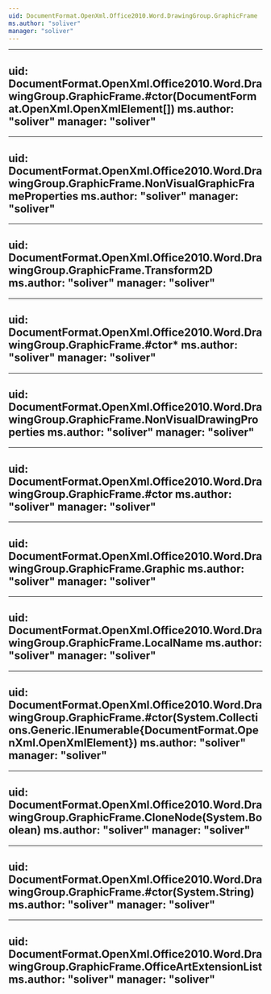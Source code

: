 ```yaml
---
uid: DocumentFormat.OpenXml.Office2010.Word.DrawingGroup.GraphicFrame
ms.author: "soliver"
manager: "soliver"
---
```


---
uid: DocumentFormat.OpenXml.Office2010.Word.DrawingGroup.GraphicFrame.#ctor(DocumentFormat.OpenXml.OpenXmlElement[])
ms.author: "soliver"
manager: "soliver"
---

---
uid: DocumentFormat.OpenXml.Office2010.Word.DrawingGroup.GraphicFrame.NonVisualGraphicFrameProperties
ms.author: "soliver"
manager: "soliver"
---

---
uid: DocumentFormat.OpenXml.Office2010.Word.DrawingGroup.GraphicFrame.Transform2D
ms.author: "soliver"
manager: "soliver"
---

---
uid: DocumentFormat.OpenXml.Office2010.Word.DrawingGroup.GraphicFrame.#ctor*
ms.author: "soliver"
manager: "soliver"
---

---
uid: DocumentFormat.OpenXml.Office2010.Word.DrawingGroup.GraphicFrame.NonVisualDrawingProperties
ms.author: "soliver"
manager: "soliver"
---

---
uid: DocumentFormat.OpenXml.Office2010.Word.DrawingGroup.GraphicFrame.#ctor
ms.author: "soliver"
manager: "soliver"
---

---
uid: DocumentFormat.OpenXml.Office2010.Word.DrawingGroup.GraphicFrame.Graphic
ms.author: "soliver"
manager: "soliver"
---

---
uid: DocumentFormat.OpenXml.Office2010.Word.DrawingGroup.GraphicFrame.LocalName
ms.author: "soliver"
manager: "soliver"
---

---
uid: DocumentFormat.OpenXml.Office2010.Word.DrawingGroup.GraphicFrame.#ctor(System.Collections.Generic.IEnumerable{DocumentFormat.OpenXml.OpenXmlElement})
ms.author: "soliver"
manager: "soliver"
---

---
uid: DocumentFormat.OpenXml.Office2010.Word.DrawingGroup.GraphicFrame.CloneNode(System.Boolean)
ms.author: "soliver"
manager: "soliver"
---

---
uid: DocumentFormat.OpenXml.Office2010.Word.DrawingGroup.GraphicFrame.#ctor(System.String)
ms.author: "soliver"
manager: "soliver"
---

---
uid: DocumentFormat.OpenXml.Office2010.Word.DrawingGroup.GraphicFrame.OfficeArtExtensionList
ms.author: "soliver"
manager: "soliver"
---
